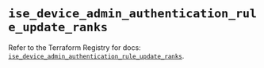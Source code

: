 # `ise_device_admin_authentication_rule_update_ranks`

Refer to the Terraform Registry for docs: [`ise_device_admin_authentication_rule_update_ranks`](https://registry.terraform.io/providers/ciscodevnet/ise/0.2.11/docs/resources/device_admin_authentication_rule_update_ranks).
